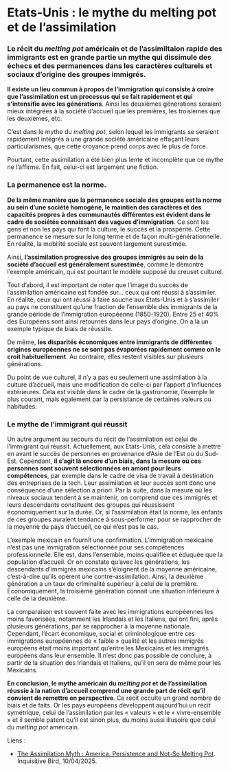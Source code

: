 # Etats-Unis : le mythe du melting pot et de l’assimilation

### Le récit du _melting pot_ américain et de l’assimiltaion rapide des immigrants est en grande partie un mythe qui dissimule des échecs et des permanences dans les caractères culturels et sociaux d’origine des groupes immigrés.

**Il existe un lieu commun à propos de l’immigration qui consiste à croire que l’assimilation est un processus qui se fait rapidement et qui s’intensifie avec les générations**. Ainsi les deuxièmes générations seraient mieux intégrées à la société d’accueil que les premières, les troisièmes que les deuxièmes, etc.

C’est dans le mythe du _melting pot_, selon lequel les immigrants se seraient rapidement intégrés à une grande société américaine effaçant leurs particularismes, que cette croyance prend corps avec le plus de force.

Pourtant, cette assimilation a été bien plus lente et incomplète que ce mythe ne l’affirme. En fait, celui-ci est largement une fiction.

### La permanence est la norme.

**De la même manière que la permanence sociale des groupes est la norme au sein d’une société homogène, le maintien des caractères et des capacités propres à des communautés différentes est évident dans le cadre de sociétés connaissant des vagues d’immigration**. Ce sont les gens et non les pays qui font la culture, le succès et la prospérité. Cette permanence se mesure sur le long terme et de façon multi-générationnelle. En réalité, la mobilité sociale est souvent largement surestimée.

Ainsi, **l’assimilation progressive des groupes immigrés au sein de la société d’accueil est généralement surestimée**, comme le démontre l’exemple américain, qui est pourtant le modèle supposé du creuset culturel.

Tout d’abord, il est important de noter que l’image du succès de l’assimilation américaine est fondée sur… ceux qui ont réussi à s’assimiler. En réalité, ceux qui ont réussi à faire souche aux Etats-Unis et à s’assimiler au pays ne constituent qu’une fraction de l’ensemble des immigrants de la grande période de l’immigration européenne (1850-1920). Entre 25 et 40% des Européens sont ainsi retournés dans leur pays d’origine. On a là un exemple typique de biais de réussite.

De même, **les disparités économiques entre immigrants de différentes origines européennes ne se sont pas évaporées rapidement comme on le croit habituellement**. Au contraire, elles restent visibles sur plusieurs générations.

Du point de vue culturel, il n’y a pas eu seulement une assimilation à la culture d’accueil, mais une modification de celle-ci par l’apport d’influences extérieures. Cela est visible dans le cadre de la gastronomie, l’exemple le plus courant, mais également par la persistance de certaines valeurs ou habitudes.

### Le mythe de l’immigrant qui réussit

Un autre argument au secours du récit de l’assimilation est celui de l’immigrant qui réussit. Actuellement, aux Etats-Unis, cela consiste à mettre en avant le succès de personnes en provenance d’Asie de l’Est ou du Sud-Est. Cependant, **il s’agit là encore d’un biais, dans la mesure où ces personnes sont souvent sélectionnées en amont pour leurs compétences**, par exemple dans le cadre de visa de travail à destination des entreprises de la tech. Leur assimilation et leur succès sont donc une conséquence d’une sélection a priori. Par la suite, dans la mesure où les niveaux sociaux tendent à se maintenir, on comprend que ces immigrés et leurs descendants constituent des groupes qui réussissent économiquement sur la durée. Or, si l’assimilation était la norme, les enfants de ces groupes auraient tendance à sous-performer pour se rapprocher de la moyenne du pays d’accueil, ce qui n’est pas le cas.

L’exemple mexicain en fournit une confirmation. L’immigration mexicaine n’est pas une immigration sélectionnée pour ses compétences professionnelle. Elle est, dans l’ensemble, moins qualifiée et éduquée que la population d’accueil. Or on constate qu’avec les générations, les descendants d’immigrés mexicains s’éloignent de la moyenne américaine, c’est-à-dire qu’ils opèrent une contre-assimilation. Ainsi, la deuxième génération a un taux de criminalité supérieur à celui de la première. Economiquement, la troisième génération connait une situation inférieure à celle de la deuxième.

La comparaison est souvent faite avec les immigrations européennes les moins favorisées, notamment les Irlandais et les Italiens, qui ont fini, après plusieurs générations, par se rapprocher à la moyenne nationale. Cependant, l’écart économique, social et criminologique entre ces immigrations européennes de « faible » qualité et les autres immigrés européens était moins important qu’entre les Mexicains et les immigrés européens dans leur ensemble. Il n’est donc pas possible de conclure, à partir de la situation des Irlandais et Italiens, qu’il en sera de même pour les Mexicains.

**En conclusion, le mythe américain du&#x20;**_**melting pot**_**&#x20;et de l’assimilation réussie à la nation d’accueil comprend une grande part de récit qu’il convient de remettre en perspective**. Ce récit occulte un grand nombre de biais et de faits. Or les pays européens développent aujourd’hui un récit symétrique, celui de l’assimilation par les « valeurs » et le « vivre-ensemble » et il semble patent qu’il est sinon plus, du moins aussi illusoire que celui du _melting pot_ américain.

Liens :

* [The Assimilation Myth : America. Persistence and Not-So Melting Pot](https://inquisitivebird.xyz/p/the-assimilation-myth-america?utm_source=share\&utm_medium=android\&r=3o73sw\&triedRedirect=true). Inquisitive Bird, 10/04/2025.
